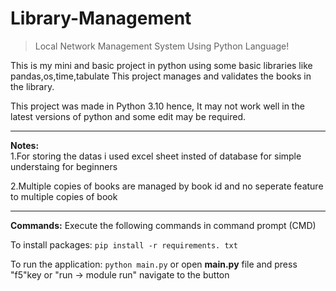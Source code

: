 # Library-Management
> Local Network Management System Using Python Language!


This is my mini and basic project in python using some basic libraries like pandas,os,time,tabulate
This project manages and validates the books in the library.

This project was made in Python 3.10 hence, It may not work well in the latest versions of python and some edit may be required.

----
**Notes:**  
1.For storing the datas i used excel sheet insted of database for simple understaing for beginners

2.Multiple copies of books are managed by book id and no seperate feature to multiple copies of book
	
---

**Commands:**
Execute the following commands in command prompt (CMD)

To install packages:
          ```pip install -r requirements. txt```
		  
To run the application:
          ```python main.py```
or open **main.py** file and press "f5"key or "run -> module run" navigate to the button
		  
